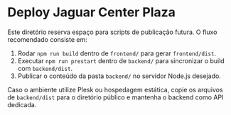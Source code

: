 # Deploy Jaguar Center Plaza

Este diretório reserva espaço para scripts de publicação futura. O fluxo recomendado consiste em:

1. Rodar `npm run build` dentro de `frontend/` para gerar `frontend/dist`.
2. Executar `npm run prestart` dentro de `backend/` para sincronizar o build com `backend/dist`.
3. Publicar o conteúdo da pasta `backend/` no servidor Node.js desejado.

Caso o ambiente utilize Plesk ou hospedagem estática, copie os arquivos de `backend/dist` para o diretório público e mantenha o backend como API dedicada.
